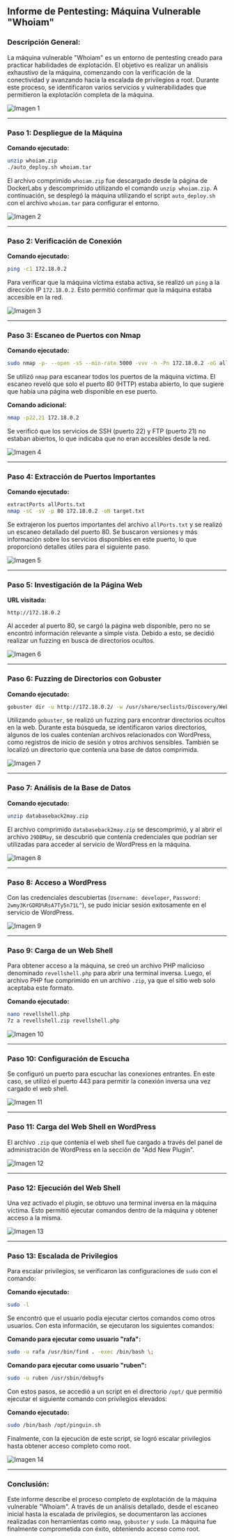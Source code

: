 ## Informe de Pentesting: Máquina Vulnerable "Whoiam"

### Descripción General:

La máquina vulnerable "Whoiam" es un entorno de pentesting creado para practicar habilidades de explotación. El objetivo es realizar un análisis exhaustivo de la máquina, comenzando con la verificación de la conectividad y avanzando hacia la escalada de privilegios a root. Durante este proceso, se identificaron varios servicios y vulnerabilidades que permitieron la explotación completa de la máquina.

![Imagen 1](Imagenes/Uno.jpeg)

---

### Paso 1: Despliegue de la Máquina

**Comando ejecutado:**

```bash
unzip whoiam.zip
./auto_deploy.sh whoiam.tar
```

El archivo comprimido `whoiam.zip` fue descargado desde la página de DockerLabs y descomprimido utilizando el comando `unzip whoiam.zip`. A continuación, se desplegó la máquina utilizando el script `auto_deploy.sh` con el archivo `whoiam.tar` para configurar el entorno.

![Imagen 2](Imagenes/Dos.jpeg)

---

### Paso 2: Verificación de Conexión

**Comando ejecutado:**

```bash
ping -c1 172.18.0.2
```

Para verificar que la máquina víctima estaba activa, se realizó un `ping` a la dirección IP `172.18.0.2`. Esto permitió confirmar que la máquina estaba accesible en la red.

![Imagen 3](Imagenes/Tres.jpeg)

---

### Paso 3: Escaneo de Puertos con Nmap

**Comando ejecutado:**

```bash
sudo nmap -p- --open -sS --min-rate 5000 -vvv -n -Pn 172.18.0.2 -oG allPorts.txt
```

Se utilizó `nmap` para escanear todos los puertos de la máquina víctima. El escaneo reveló que solo el puerto 80 (HTTP) estaba abierto, lo que sugiere que había una página web disponible en ese puerto.

**Comando adicional:**

```bash
nmap -p22,21 172.18.0.2
```

Se verificó que los servicios de SSH (puerto 22) y FTP (puerto 21) no estaban abiertos, lo que indicaba que no eran accesibles desde la red.

![Imagen 4](Imagenes/Cuatro.jpeg)

---

### Paso 4: Extracción de Puertos Importantes

**Comando ejecutado:**

```bash
extractPorts allPorts.txt
nmap -sC -sV -p 80 172.18.0.2 -oN target.txt
```

Se extrajeron los puertos importantes del archivo `allPorts.txt` y se realizó un escaneo detallado del puerto 80. Se buscaron versiones y más información sobre los servicios disponibles en este puerto, lo que proporcionó detalles útiles para el siguiente paso.

![Imagen 5](Imagenes/Cinco.jpeg)

---

### Paso 5: Investigación de la Página Web

**URL visitada:**

```http
http://172.18.0.2
```

Al acceder al puerto 80, se cargó la página web disponible, pero no se encontró información relevante a simple vista. Debido a esto, se decidió realizar un fuzzing en busca de directorios ocultos.

![Imagen 6](Imagenes/Seis.jpeg)

---

### Paso 6: Fuzzing de Directorios con Gobuster

**Comando ejecutado:**

```bash
gobuster dir -u http://172.18.0.2/ -w /usr/share/seclists/Discovery/Web-Content/directory-list-2.3-medium.txt -t 20 -add-slash -b 403,404 -x php,html,txt
```

Utilizando `gobuster`, se realizó un fuzzing para encontrar directorios ocultos en la web. Durante esta búsqueda, se identificaron varios directorios, algunos de los cuales contenían archivos relacionados con WordPress, como registros de inicio de sesión y otros archivos sensibles. También se localizó un directorio que contenía una base de datos comprimida.

![Imagen 7](Imagenes/Siete.jpeg)

---

### Paso 7: Análisis de la Base de Datos

**Comando ejecutado:**

```bash
unzip databaseback2may.zip
```

El archivo comprimido `databaseback2may.zip` se descomprimió, y al abrir el archivo `29DBMay`, se descubrió que contenía credenciales que podrían ser utilizadas para acceder al servicio de WordPress en la máquina.

![Imagen 8](Imagenes/Ocho.jpeg)

---

### Paso 8: Acceso a WordPress

Con las credenciales descubiertas (`Username: developer`, `Password: 2wmy3KrGDRD%RsA7Ty5n71L^`), se pudo iniciar sesión exitosamente en el servicio de WordPress.

![Imagen 9](Imagenes/Nueve.jpeg)

---

### Paso 9: Carga de un Web Shell

Para obtener acceso a la máquina, se creó un archivo PHP malicioso denominado `revellshell.php` para abrir una terminal inversa. Luego, el archivo PHP fue comprimido en un archivo `.zip`, ya que el sitio web solo aceptaba este formato.

**Comando ejecutado:**

```bash
nano revellshell.php
7z a revellshell.zip revellshell.php
```

![Imagen 10](Imagenes/Once.jpeg)

---

### Paso 10: Configuración de Escucha

Se configuró un puerto para escuchar las conexiones entrantes. En este caso, se utilizó el puerto 443 para permitir la conexión inversa una vez cargado el web shell.

![Imagen 11](Imagenes/Doce.jpeg)

---

### Paso 11: Carga del Web Shell en WordPress

El archivo `.zip` que contenía el web shell fue cargado a través del panel de administración de WordPress en la sección de "Add New Plugin".

![Imagen 12](Imagenes/Trece.jpeg)

---

### Paso 12: Ejecución del Web Shell

Una vez activado el plugin, se obtuvo una terminal inversa en la máquina víctima. Esto permitió ejecutar comandos dentro de la máquina y obtener acceso a la misma.

![Imagen 13](Imagenes/Catorce.jpeg)

---

### Paso 13: Escalada de Privilegios

Para escalar privilegios, se verificaron las configuraciones de `sudo` con el comando:

**Comando ejecutado:**

```bash
sudo -l
```

Se encontró que el usuario podía ejecutar ciertos comandos como otros usuarios. Con esta información, se ejecutaron los siguientes comandos:

**Comando para ejecutar como usuario "rafa":**

```bash
sudo -u rafa /usr/bin/find . -exec /bin/bash \;
```

**Comando para ejecutar como usuario "ruben":**

```bash
sudo -u ruben /usr/sbin/debugfs
```

Con estos pasos, se accedió a un script en el directorio `/opt/` que permitió ejecutar el siguiente comando con privilegios elevados:

**Comando ejecutado:**

```bash
sudo /bin/bash /opt/pinguin.sh
```

Finalmente, con la ejecución de este script, se logró escalar privilegios hasta obtener acceso completo como root.

![Imagen 14](Imagenes/Quince.jpeg)

---

### Conclusión:

Este informe describe el proceso completo de explotación de la máquina vulnerable "Whoiam". A través de un análisis detallado, desde el escaneo inicial hasta la escalada de privilegios, se documentaron las acciones realizadas con herramientas como `nmap`, `gobuster` y `sudo`. La máquina fue finalmente comprometida con éxito, obteniendo acceso como root.
